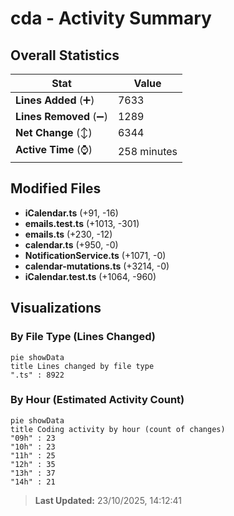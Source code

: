 # cda - Activity Summary 

## Overall Statistics

| Stat                   | Value                                                             |
| ---------------------- | ----------------------------------------------------------------- |
| **Lines Added** (➕)   | 7633                                          |
| **Lines Removed** (➖) | 1289                                        |
| **Net Change** (↕)    | 6344                |
| **Active Time** (⌚)   | 258 minutes |


## Modified Files
- **iCalendar.ts** (+91, -16)
- **emails.test.ts** (+1013, -301)
- **emails.ts** (+230, -12)
- **calendar.ts** (+950, -0)
- **NotificationService.ts** (+1071, -0)
- **calendar-mutations.ts** (+3214, -0)
- **iCalendar.test.ts** (+1064, -960)

## Visualizations

### By File Type (Lines Changed)

```mermaid
pie showData
title Lines changed by file type
".ts" : 8922
```

### By Hour (Estimated Activity Count)

```mermaid
pie showData
title Coding activity by hour (count of changes)
"09h" : 23
"10h" : 23
"11h" : 25
"12h" : 35
"13h" : 37
"14h" : 21
```


> **Last Updated:** 23/10/2025, 14:12:41